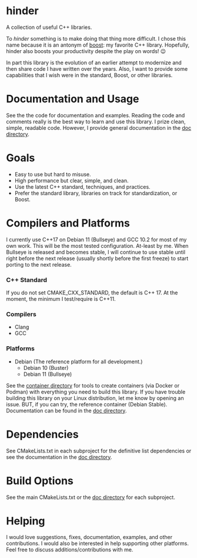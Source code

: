 # hinder

A collection of useful C++ libraries.

To *hinder* something is to make doing that thing more difficult. I chose this name because it is an
antonym of [boost](https://www.boost.org/): my favorite C++ library. Hopefully, hinder also boosts
your productivity despite the play on words! :wink:

In part this library is the evolution of an earlier attempt to modernize and then share code I have
written over the years. Also, I want to provide some capabilities that I wish were in the standard,
Boost, or other libraries.

# Documentation and Usage

See the the code for documentation and examples. Reading the code and comments really is the best
way to learn and use this library. I prize clean, simple, readable code. However, I provide general
documentation in the [doc directory](./doc/contents.md).

# Goals

* Easy to use but hard to misuse.
* High performance but clear, simple, and clean.
* Use the latest C++ standard, techniques, and practices.
* Prefer the standard library, libraries on track for standardization, or Boost.

# Compilers and Platforms

I currently use C++17 on Debian 11 (Bullseye) and GCC 10.2 for most of my own work. This will be the
most tested configuration. At-least by me. When Bullseye is released and becomes stable, I will
continue to use stable until right before the next release (usually shortly before the first freeze)
to start porting to the next release.

### C++ Standard

If you do not set CMAKE_CXX_STANDARD, the default is C++ 17. At the moment, the minimum I
test/require is C++11.

### Compilers

* Clang
* GCC

### Platforms

* Debian (The reference platform for all development.)
  * Debian 10 (Buster)
  * Debian 11 (Bullseye)

See the [container directory](./container) for tools to create containers (via Docker or Podman)
with everything you need to build this library. If you have trouble building this library on your
Linux distribution, let me know by opening an issue. BUT, if you can try, the reference container
(Debian Stable). Documentation can be found in the [doc directory](./doc/contents.md).

# Dependencies

See CMakeLists.txt in each subproject for the definitive list dependencies or see the documentation
in the [doc directory](./doc/contents.md).

# Build Options

See the main CMakeLists.txt or the [doc directory](./doc/contents.md) for each subproject.

# Helping

I would love suggestions, fixes, documentation, examples, and other contributions. I would also be
interested in help supporting other platforms. Feel free to discuss additions/contributions with me.

